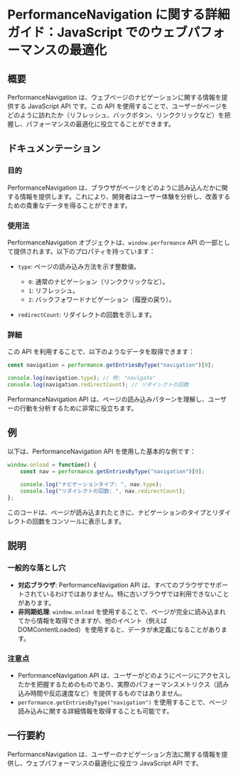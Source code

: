 <!--
Meta Description: # PerformanceNavigation に関する詳細ガイド：JavaScript でのウェブパフォーマンスの最適化 ## 概要 PerformanceNavigation は、ウェブページのナビゲーションに関する情報を提供する JavaScript API です。この API を使用すること...
Meta Keywords: performancenavigation, api, navigation, javascript, performance
-->

# PerformanceNavigation に関する詳細ガイド：JavaScript でのウェブパフォーマンスの最適化

## 概要
PerformanceNavigation は、ウェブページのナビゲーションに関する情報を提供する JavaScript API です。この API を使用することで、ユーザーがページをどのように訪れたか（リフレッシュ、バックボタン、リンククリックなど）を把握し、パフォーマンスの最適化に役立てることができます。

## ドキュメンテーション

### 目的
PerformanceNavigation は、ブラウザがページをどのように読み込んだかに関する情報を提供します。これにより、開発者はユーザー体験を分析し、改善するための貴重なデータを得ることができます。

### 使用法
PerformanceNavigation オブジェクトは、`window.performance` API の一部として提供されます。以下のプロパティを持っています：

- `type`: ページの読み込み方法を示す整数値。
  - `0`: 通常のナビゲーション（リンククリックなど）。
  - `1`: リフレッシュ。
  - `2`: バックフォワードナビゲーション（履歴の戻り）。
  
- `redirectCount`: リダイレクトの回数を示します。

### 詳細
この API を利用することで、以下のようなデータを取得できます：

```javascript
const navigation = performance.getEntriesByType("navigation")[0];

console.log(navigation.type); // 例: "navigate"
console.log(navigation.redirectCount); // リダイレクトの回数
```

PerformanceNavigation API は、ページの読み込みパターンを理解し、ユーザーの行動を分析するために非常に役立ちます。

## 例

以下は、PerformanceNavigation API を使用した基本的な例です：

```javascript
window.onload = function() {
    const nav = performance.getEntriesByType("navigation")[0];
    
    console.log("ナビゲーションタイプ: ", nav.type);
    console.log("リダイレクトの回数: ", nav.redirectCount);
};
```

このコードは、ページが読み込まれたときに、ナビゲーションのタイプとリダイレクトの回数をコンソールに表示します。

## 説明

### 一般的な落とし穴
- **対応ブラウザ**: PerformanceNavigation API は、すべてのブラウザでサポートされているわけではありません。特に古いブラウザでは利用できないことがあります。
- **非同期処理**: `window.onload` を使用することで、ページが完全に読み込まれてから情報を取得できますが、他のイベント（例えば DOMContentLoaded）を使用すると、データが未定義になることがあります。

### 注意点
- PerformanceNavigation API は、ユーザーがどのようにページにアクセスしたかを把握するためのものであり、実際のパフォーマンスメトリクス（読み込み時間や反応速度など）を提供するものではありません。
- `performance.getEntriesByType("navigation")` を使用することで、ページ読み込みに関する詳細情報を取得することも可能です。

## 一行要約
PerformanceNavigation は、ユーザーのナビゲーション方法に関する情報を提供し、ウェブパフォーマンスの最適化に役立つ JavaScript API です。